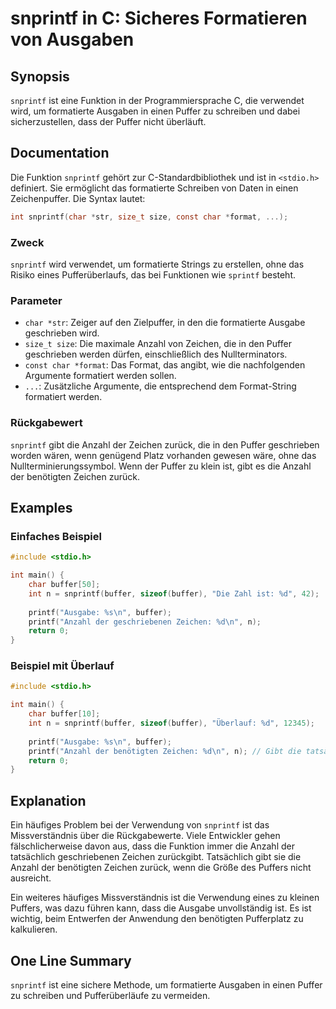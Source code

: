 <!--
Meta Description: # snprintf in C: Sicheres Formatieren von Ausgaben ## Synopsis `snprintf` ist eine Funktion in der Programmiersprache C, die verwendet wird, um format...
Meta Keywords: die, der, snprintf, ist, anzahl
-->

# snprintf in C: Sicheres Formatieren von Ausgaben

## Synopsis
`snprintf` ist eine Funktion in der Programmiersprache C, die verwendet wird, um formatierte Ausgaben in einen Puffer zu schreiben und dabei sicherzustellen, dass der Puffer nicht überläuft.

## Documentation
Die Funktion `snprintf` gehört zur C-Standardbibliothek und ist in `<stdio.h>` definiert. Sie ermöglicht das formatierte Schreiben von Daten in einen Zeichenpuffer. Die Syntax lautet:

```c
int snprintf(char *str, size_t size, const char *format, ...);
```

### Zweck
`snprintf` wird verwendet, um formatierte Strings zu erstellen, ohne das Risiko eines Pufferüberlaufs, das bei Funktionen wie `sprintf` besteht.

### Parameter
- `char *str`: Zeiger auf den Zielpuffer, in den die formatierte Ausgabe geschrieben wird.
- `size_t size`: Die maximale Anzahl von Zeichen, die in den Puffer geschrieben werden dürfen, einschließlich des Nullterminators.
- `const char *format`: Das Format, das angibt, wie die nachfolgenden Argumente formatiert werden sollen.
- `...`: Zusätzliche Argumente, die entsprechend dem Format-String formatiert werden.

### Rückgabewert
`snprintf` gibt die Anzahl der Zeichen zurück, die in den Puffer geschrieben worden wären, wenn genügend Platz vorhanden gewesen wäre, ohne das Nullterminierungssymbol. Wenn der Puffer zu klein ist, gibt es die Anzahl der benötigten Zeichen zurück.

## Examples
### Einfaches Beispiel
```c
#include <stdio.h>

int main() {
    char buffer[50];
    int n = snprintf(buffer, sizeof(buffer), "Die Zahl ist: %d", 42);
    
    printf("Ausgabe: %s\n", buffer);
    printf("Anzahl der geschriebenen Zeichen: %d\n", n);
    return 0;
}
```

### Beispiel mit Überlauf
```c
#include <stdio.h>

int main() {
    char buffer[10];
    int n = snprintf(buffer, sizeof(buffer), "Überlauf: %d", 12345);
    
    printf("Ausgabe: %s\n", buffer);
    printf("Anzahl der benötigten Zeichen: %d\n", n); // Gibt die tatsächliche Anzahl zurück
    return 0;
}
```

## Explanation
Ein häufiges Problem bei der Verwendung von `snprintf` ist das Missverständnis über die Rückgabewerte. Viele Entwickler gehen fälschlicherweise davon aus, dass die Funktion immer die Anzahl der tatsächlich geschriebenen Zeichen zurückgibt. Tatsächlich gibt sie die Anzahl der benötigten Zeichen zurück, wenn die Größe des Puffers nicht ausreicht. 

Ein weiteres häufiges Missverständnis ist die Verwendung eines zu kleinen Puffers, was dazu führen kann, dass die Ausgabe unvollständig ist. Es ist wichtig, beim Entwerfen der Anwendung den benötigten Pufferplatz zu kalkulieren.

## One Line Summary
`snprintf` ist eine sichere Methode, um formatierte Ausgaben in einen Puffer zu schreiben und Pufferüberläufe zu vermeiden.